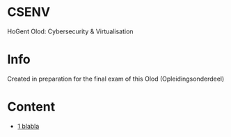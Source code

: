 # CSENV
HoGent Olod: Cybersecurity &amp; Virtualisation

# Info
Created in preparation for the final exam of this Olod (Opleidingsonderdeel)

# Content
- [1 blabla](1.md)